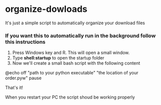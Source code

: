 # organize-dowloads
It's just a simple script to automatically organize your download files

### If you want this to automatically run in the background follow this instructions

1) Press Windows key and R. This will open a small window.
2) Type **shell:startup** to open the startup folder
3) Now we'll create a small bash script with the following content
  
 @echo off
  "path to your python executable" "the location of your order.pyw"
  pause
  
  That's it!
  
  When you restart your PC the script shoud be working properly
